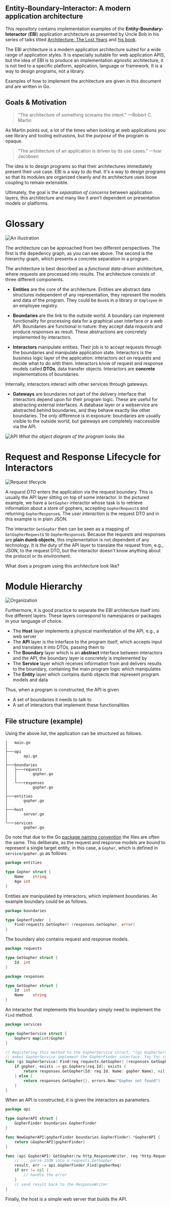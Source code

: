 ## Entity&ndash;Boundary&ndash;Interactor: A modern application architecture

This repository contains implementation examples of the **Entity-Boundary-Interactor**
(**EBI**) application architecture as presented by Uncle Bob in his
series of talks titled
[Architecture: The Lost Years](https://www.youtube.com/watch?v=HhNIttd87xs) and [his book](http://www.amazon.com/Software-Development-Principles-Patterns-Practices/dp/0135974445/ref=asap_bc?ie=UTF8).

The EBI architecture is a modern application architecture suited for a
wide range of application styles. It is especially suitable for web application APIS, 
but the idea of EBI is to produce an implementation agnostic architecture, it is not tied to a specific
platform, application, language or framework. It is a way to design
programs, not a library.

Examples of how to implement the architecture are given in this document and are written in Go.

## Goals & Motivation

> "The architecture of something screams the intent." &mdash;Robert C. Martin

As Martin points out, a lot of the times when looking at web applications you see library and tooling extrusions, but the *purpose* of the program is opaque. 

> "The architecture of an application is driven by its use cases." &mdash;Ivar Jacobsen

The idea is to design programs so that their architectures immediately present their use case. EBI is a way to do that. It's a way to design programs so that its modules are organized cleanly and its architecture uses loose coupling to remain extensible.

Ultimately, the goal is the *separation of concerns* between application layers, this architecture and many like it aren't dependent on presentation models or platforms.

# Glossary

![An illustration](https://dl.dropboxusercontent.com/u/11213781/ebi/overview.png)

The architecture can be approached from two different perspectives. The first is the depedency graph, as you can see above. The second is the hierarchy graph, which presents a concrete separation in a program.

The architecture is best described as a *functional data-driven*
architecture, where requests are processed into results. The
architecture consists of three different components.

* **Entities** are the core of the architecture. Entities are abstract
  data structures independent of any representation, they represent
  the models and data of the program. They could be `Book`s in a
  library or `Employee` in an employee registry.

* **Boundaries** are the link to the outside world. A boundary can implement functionality for processing data for a graphical user interface or a web API. Boundaries are functional in nature: they accept data *requests* and produce *responses* as result. These abstractions are concretely implemented by interactors.

* **Interactors** manipulate entities. Their job is to accept requests through the boundaries and manipulate application state. Interactors is the business logic layer of the application: interactors *act* on requests and decide what to do with them. Interactors know of request and response models called **DTOs**, data transfer objects. Interactors are **concrete** implementations of boundaries.

Internally, interactors interact with other services through gateways. 

* **Gateways** are boundaries not part of the delivery interface that interactors depend upon for their program logic. These are useful for abstracting external interfaces. A database layer or a webservice are abstracted behind boundaries, and they behave exactly like other boundaries. The only difference is in exposure: boundaries are usually visible to the outside world, but gateways are completely inaccessible via the API.

![API](https://dl.dropboxusercontent.com/u/11213781/ebi/api.png)
*What the object diagram of the program looks like.*

# Request and Response Lifecycle for Interactors

![Request lifecycle](https://dl.dropboxusercontent.com/u/11213781/ebi/lifecycle.png)

A *request DTO* enters the application via the request boundary. This is usually the API layer sitting on top of some interactor. In the pictured example, we have a `GetGopher` interactor whose task is to retrieve information about a store of gophers, accepting `GopherRequest`s and returning `GopherResponse`s. The *user interaction* is the request DTO and in this example is in plain JSON.

The interactor `GetGopher` then can be seen as a mapping of `GetGopherRequest`s to `GopherResponse`s. Because the requests and responses are **plain dumb objects**, this implementation is not dependent of any technology. It is the duty of the API layer to translate the request from, e.g., JSON, to the request DTO, but the interactor doesn't know anything about the protocol or its environment.

What does a program using this architecture look like?

# Module Hierarchy

![Organization](https://dl.dropboxusercontent.com/u/11213781/ebi/hierarchy.png)

Furthermore, it is good practice to separate the EBI architecture itself into five different layers. These layers correspond to namespaces or packages in your language of choice.

* The **Host** layer implements a physical manifestation of the API, e.g., a web server
* The **API** layer is the interface to the program itself, which accepts input and translates it into DTOs, passing them to 
* The **Boundary** layer which is an **abstract** interface between interactors and the API, the boundary layer is concretely is implemented by 
* The **Service** layer which receives information from and delivers results to the boundary, containing the main program logic which manipulates 
* The **Entity** layer which contains dumb objects that represent program models and data

Thus, when a program is constructed, the API is given 

* A set of boundaries it needs to talk to
* A set of interactors that implement these functionalities

## File structure (example)

Using the above list, the application can be structured as follows. 

```
│   main.go          
│                    
├───api              
│       api.go       
│                    
├───boundaries       
│   ├───requests     
│   │       gopher.go
│   │                
│   └───responses    
│           gopher.go
│                    
├───entities         
│       gopher.go    
│                    
├───host             
│       server.go    
│                    
└───services          
        gopher.go    
```

Do note that due to the Go [package naming convention](http://blog.golang.org/package-names) the files are often the same. This deliberate, as the request and response models are bound to represent a single target entity, in this case, a `Gopher`, which is defined in `service/gopher.go` as follows:

```Go
package entities

type Gopher struct {
	Name	string
	Age	int
}
```

Entities are manipulated by interactors, which implement boundaries. An example boundary could be as follows.

```Go
package boundaries

type GopherFinder  {
	Find(requests.GetGopher) (responses.GetGopher, error)
}
```

The boundary also contains request and response models.

```Go
package requests

type GetGopher struct {
	Id	int
}
```
```Go
package responses

type GetGopher struct {
	Id	int
	Name	string
}
```

An interactor that implements this boundary simply need to implement the `Find` method.

```Go
package services

type GopherService struct {
	Gophers map[int]Gopher
}

// Registering this method to the GopherService struct, "(gs GopherService)",
// makes GopherService implement the GopherFinder interface. Yay for structural typing!
func (gs GopherService) Find(req requests.GetGopher) (responses.GetGopher, error) {
	if gopher, exists := gs.Gophers[req.Id]; exists {
		return responses.GetGopher{Id: req.Id, Name: gopher.Name}, nil
	} else {
		return responses.GetGopher{}, errors.New("Gopher not found")
	}
}
```

When an API is constructed, it is given the interactors as parameters.

```Go
package api

type GopherAPI struct {
	GopherFinder boundaries.GopherFinder
}

func NewGopherAPI(gopherFinder boundaries.GopherFinder) *GopherAPI {
	return &GopherAPI{gopherFinder}
}

func (api GopherAPI) GetGopher(rw http.ResponseWriter, req *http.Request) {
	// ... parse JSON into a requests.GetGopher
	result, err := api.GopherFinder.Find(gopherReq)
	if err != nil {
		// handle the error
	}
	// send result back to the ResponseWriter
}
```

Finally, the host is a simple web server that builds the API.

